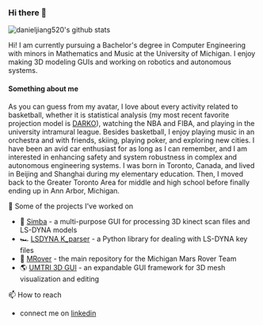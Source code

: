 ### Hi there 👋

![danieljiang520's github stats](https://github-readme-stats-sigma-five.vercel.app/api?username=danieljiang520&count_private=true)

Hi! I am currently pursuing a Bachelor's degree in Computer Engineering with minors in Mathematics and Music at the University of Michigan. I enjoy making 3D modeling GUIs and working on robotics and autonomous systems.

#### Something about me
As you can guess from my avatar, I love about every activity related to basketball, whether it is statistical analysis (my most recent favorite projection model is [DARKO](https://apanalytics.shinyapps.io/DARKO//)), watching the NBA and FIBA, and playing in the university intramural league. Besides basketball, I enjoy playing music in an orchestra and with friends, skiing, playing poker, and exploring new cities. I have been an avid car enthusiast for as long as I can remember, and I am interested in enhancing safety and system robustness in complex and autonomous engineering systems. I was born in Toronto, Canada, and lived in Beijing and Shanghai during my elementary education. Then, I moved back to the Greater Toronto Area for middle and high school before finally ending up in Ann Arbor, Michigan.

🔭 Some of the projects I've worked on
- :dog: [Simba](https://github.com/danieljiang520/Simba) - a multi-purpose GUI for processing 3D kinect scan files and LS-DYNA models
- 🏎️ [LSDYNA K_parser](https://github.com/danieljiang520/K_parser) - a Python library for dealing with LS-DYNA key files
- :rocket: [MRover](https://github.com/umrover/mrover-workspace) - the main repository for the Michigan Mars Rover Team
- :earth_americas: [UMTRI 3D GUI](https://github.com/danieljiang520/UMTRI_3DGUI) - an expandable GUI framework for 3D mesh visualization and editing

📫 How to reach
- connect me on [linkedin](https://www.linkedin.com/in/danieljiangdj/)
